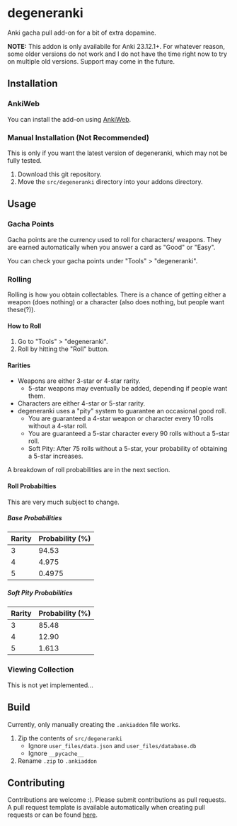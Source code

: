 # degeneranki
Anki gacha pull add-on for a bit of extra dopamine.

**NOTE:** This addon is only availabile for Anki 23.12.1+. For whatever reason, some older versions do not work and I do not have the time right now to try on multiple old versions. Support may come in the future.

## Installation
### AnkiWeb
You can install the add-on using [AnkiWeb](https://ankiweb.net/shared/info/651549367).

### Manual Installation (Not Recommended)
This is only if you want the latest version of degeneranki, which may not be fully tested.

1. Download this git repository.
2. Move the `src/degeneranki` directory into your addons directory.

## Usage
### Gacha Points
Gacha points are the currency used to roll for characters/ weapons. They are earned automatically when you answer a card as "Good" or "Easy".

You can check your gacha points under "Tools" > "degeneranki".

### Rolling
Rolling is how you obtain collectables. There is a chance of getting either a weapon (does nothing) or a character (also does nothing, but people want these(?)).

#### How to Roll
1. Go to "Tools" > "degeneranki".
2. Roll by hitting the "Roll" button.

#### Rarities
- Weapons are either 3-star or 4-star rarity.
  - 5-star weapons may eventually be added, depending if people want them.
- Characters are either 4-star or 5-star rarity.
- degeneranki uses a "pity" system to guarantee an occasional good roll.
  - You are guaranteed a 4-star weapon or character every 10 rolls without a 4-star roll.
  - You are guaranteed a 5-star character every 90 rolls without a 5-star roll.
  - Soft Pity: After 75 rolls without a 5-star, your probability of obtaining a 5-star increases.

A breakdown of roll probabilities are in the next section.

#### Roll Probabilties
This are very much subject to change.

##### Base Probabilities
| Rarity | Probability (%) |
|--------|-----------------|
| 3      | 94.53           |
| 4      | 4.975           |
| 5      | 0.4975          |

##### Soft Pity Probabilities
| Rarity | Probability (%) |
|--------|-----------------|
| 3      | 85.48           |
| 4      | 12.90           |
| 5      | 1.613           |

### Viewing Collection
This is not yet implemented...

## Build
Currently, only manually creating the `.ankiaddon` file works.

1. Zip the contents of `src/degeneranki`
   - Ignore `user_files/data.json` and `user_files/database.db`
   - Ignore `__pycache__`
2. Rename `.zip` to `.ankiaddon`

## Contributing
Contributions are welcome :). Please submit contributions as pull requests. A pull request template is available automatically when creating pull requests or can be found [here](https://github.com/omn0mn0m/degeneranki/blob/main/.github/PULL_REQUEST_TEMPLATE.md).
